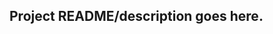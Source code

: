 Project README/description goes here.
--------------------------------------------------------------------------------
